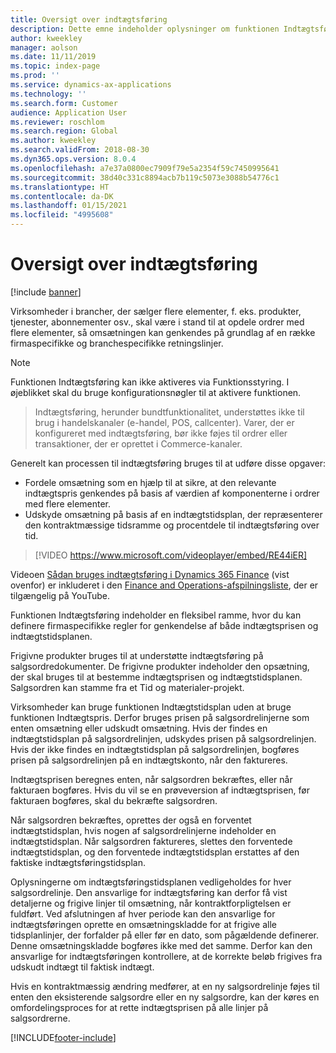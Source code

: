 ```yaml
---
title: Oversigt over indtægtsføring
description: Dette emne indeholder oplysninger om funktionen Indtægtsføring. Denne funktion giver en fleksibel ramme, hvor du kan definere firmaspecifikke regler for genkendelse af både indtægtsprisen og indtægtstidsplanen for ordrer med flere elementer.
author: kweekley
manager: aolson
ms.date: 11/11/2019
ms.topic: index-page
ms.prod: ''
ms.service: dynamics-ax-applications
ms.technology: ''
ms.search.form: Customer
audience: Application User
ms.reviewer: roschlom
ms.search.region: Global
ms.author: kweekley
ms.search.validFrom: 2018-08-30
ms.dyn365.ops.version: 8.0.4
ms.openlocfilehash: a7e37a0800ec7909f79e5a2354f59c7450995641
ms.sourcegitcommit: 38d40c331c8894acb7b119c5073e3088b54776c1
ms.translationtype: HT
ms.contentlocale: da-DK
ms.lasthandoff: 01/15/2021
ms.locfileid: "4995608"
---
```

# <a name="revenue-recognition-overview"></a>Oversigt over indtægtsføring

[!include [banner](../includes/banner.md)]

Virksomheder i brancher, der sælger flere elementer, f. eks. produkter, tjenester, abonnementer osv., skal være i stand til at opdele ordrer med flere elementer, så omsætningen kan genkendes på grundlag af en række firmaspecifikke og branchespecifikke retningslinjer.

> [!NOTE]
> Funktionen Indtægtsføring kan ikke aktiveres via Funktionsstyring. I øjeblikket skal du bruge konfigurationsnøgler til at aktivere funktionen.

> Indtægtsføring, herunder bundtfunktionalitet, understøttes ikke til brug i handelskanaler (e-handel, POS, callcenter). Varer, der er konfigureret med indtægtsføring, bør ikke føjes til ordrer eller transaktioner, der er oprettet i Commerce-kanaler.

Generelt kan processen til indtægtsføring bruges til at udføre disse opgaver:

* Fordele omsætning som en hjælp til at sikre, at den relevante indtægtspris genkendes på basis af værdien af komponenterne i ordrer med flere elementer.
* Udskyde omsætning på basis af en indtægtstidsplan, der repræsenterer den kontraktmæssige tidsramme og procentdele til indtægtsføring over tid.

> [!VIDEO https://www.microsoft.com/videoplayer/embed/RE44iER]

Videoen [Sådan bruges indtægtsføring i Dynamics 365 Finance](https://youtu.be/v3amIsiqvoo) (vist ovenfor) er inkluderet i den [Finance and Operations-afspilningsliste](https://www.youtube.com/playlist?list=PLcakwueIHoT_SYfIaPGoOhloFoCXiUSyW), der er tilgængelig på YouTube.

Funktionen Indtægtsføring indeholder en fleksibel ramme, hvor du kan definere firmaspecifikke regler for genkendelse af både indtægtsprisen og indtægtstidsplanen.

Frigivne produkter bruges til at understøtte indtægtsføring på salgsordredokumenter. De frigivne produkter indeholder den opsætning, der skal bruges til at bestemme indtægtsprisen og indtægtstidsplanen. Salgsordren kan stamme fra et Tid og materialer-projekt.

Virksomheder kan bruge funktionen Indtægtstidsplan uden at bruge funktionen Indtægtspris. Derfor bruges prisen på salgsordrelinjerne som enten omsætning eller udskudt omsætning. Hvis der findes en indtægtstidsplan på salgsordrelinjen, udskydes prisen på salgsordrelinjen. Hvis der ikke findes en indtægtstidsplan på salgsordrelinjen, bogføres prisen på salgsordrelinjen på en indtægtskonto, når den faktureres.

Indtægtsprisen beregnes enten, når salgsordren bekræftes, eller når fakturaen bogføres. Hvis du vil se en prøveversion af indtægtsprisen, før fakturaen bogføres, skal du bekræfte salgsordren.

Når salgsordren bekræftes, oprettes der også en forventet indtægtstidsplan, hvis nogen af salgsordrelinjerne indeholder en indtægtstidsplan. Når salgsordren faktureres, slettes den forventede indtægtstidsplan, og den forventede indtægtstidsplan erstattes af den faktiske indtægtsføringstidsplan.

Oplysningerne om indtægtsføringstidsplanen vedligeholdes for hver salgsordrelinje. Den ansvarlige for indtægtsføring kan derfor få vist detaljerne og frigive linjer til omsætning, når kontraktforpligtelsen er fuldført. Ved afslutningen af hver periode kan den ansvarlige for indtægtsføringen oprette en omsætningskladde for at frigive alle tidsplanlinjer, der forfalder på eller før en dato, som pågældende definerer. Denne omsætningskladde bogføres ikke med det samme. Derfor kan den ansvarlige for indtægtsføringen kontrollere, at de korrekte beløb frigives fra udskudt indtægt til faktisk indtægt.

Hvis en kontraktmæssig ændring medfører, at en ny salgsordrelinje føjes til enten den eksisterende salgsordre eller en ny salgsordre, kan der køres en omfordelingsproces for at rette indtægtsprisen på alle linjer på salgsordrerne.


[!INCLUDE[footer-include](../../includes/footer-banner.md)]